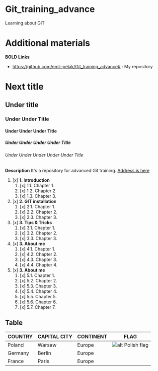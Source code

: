 # Git_training_advance
Learning about GIT

# Additional materials
**BOLD**
**Links**
- https://github.com/emil-pelak/Git_training_advance# : My repository

# Next title
## Under title
### Under Under Title
#### Under Under Under Title
##### Under Under Under Under Title
###### Under Under Under Under Under Title
**Description** It's a repository for advanced Git training. [Address is here](https://github.com/emil-pelak/Git_training_advance/)

1. [x] **1. Introduction**  
    1. [x] 1.1. Chapter 1.  
    2. [x] 1.2. Chapter 2.  
    3. [x] 1.3. Chapter 3.    
2. [x] **2. GIT installation**    
    1. [x] 2.1. Chapter 1.  
    2. [x] 2.2. Chapter 2.  
    3. [x] 2.3. Chapter 3.    
3. [x] **3. Tips & Tricks**
    1. [x] 3.1. Chapter 1.  
    2. [x] 3.2. Chapter 2.
    3. [x] 3.3. Chapter 3.
4. [x] **3. About me**
    1. [x] 4.1. Chapter 1.  
    2. [x] 4.2. Chapter 2.
    3. [x] 4.3. Chapter 3.
    4. [x] 4.4. Chapter 4.
5. [x] **3. About me**
    1. [x] 5.1. Chapter 1.  
    2. [x] 5.2. Chapter 2.
    3. [x] 5.3. Chapter 3.
    4. [x] 5.4. Chapter 4.
    5. [x] 5.5. Chapter 5.
    6. [x] 5.6. Chapter 6.
    7. [x] 5.7. Chapter 7.  

## Table

| COUNTRY | CAPITAL CITY | CONTINENT | FLAG |
| ------- | ------------ | --------- | ---- |
| Poland  | Warsaw       | Europe    | ![alt Polish flag](https://upload.wikimedia.org/wikipedia/commons/thumb/e/e9/Flag_of_Poland_%28normative%29.svg/250px-Flag_of_Poland_%28normative%29.svg.png "Polish flag") |
| Germany | Berlin       | Europe    |      |
| France  | Paris        | Europe    |      |
